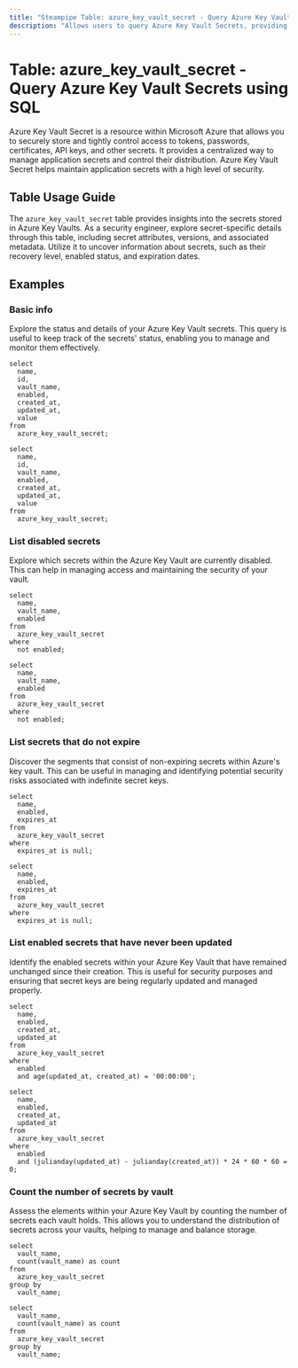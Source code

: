 ```yaml
---
title: "Steampipe Table: azure_key_vault_secret - Query Azure Key Vault Secrets using SQL"
description: "Allows users to query Azure Key Vault Secrets, providing insights into the secrets stored in Azure Key Vaults, including their attributes, versions, and associated metadata."
---
```


# Table: azure_key_vault_secret - Query Azure Key Vault Secrets using SQL

Azure Key Vault Secret is a resource within Microsoft Azure that allows you to securely store and tightly control access to tokens, passwords, certificates, API keys, and other secrets. It provides a centralized way to manage application secrets and control their distribution. Azure Key Vault Secret helps maintain application secrets with a high level of security.

## Table Usage Guide

The `azure_key_vault_secret` table provides insights into the secrets stored in Azure Key Vaults. As a security engineer, explore secret-specific details through this table, including secret attributes, versions, and associated metadata. Utilize it to uncover information about secrets, such as their recovery level, enabled status, and expiration dates.

## Examples

### Basic info
Explore the status and details of your Azure Key Vault secrets. This query is useful to keep track of the secrets' status, enabling you to manage and monitor them effectively.

```sql+postgres
select
  name,
  id,
  vault_name,
  enabled,
  created_at,
  updated_at,
  value
from
  azure_key_vault_secret;
```

```sql+sqlite
select
  name,
  id,
  vault_name,
  enabled,
  created_at,
  updated_at,
  value
from
  azure_key_vault_secret;
```

### List disabled secrets
Explore which secrets within the Azure Key Vault are currently disabled. This can help in managing access and maintaining the security of your vault.

```sql+postgres
select
  name,
  vault_name,
  enabled
from
  azure_key_vault_secret
where
  not enabled;
```

```sql+sqlite
select
  name,
  vault_name,
  enabled
from
  azure_key_vault_secret
where
  not enabled;
```

### List secrets that do not expire
Discover the segments that consist of non-expiring secrets within Azure's key vault. This can be useful in managing and identifying potential security risks associated with indefinite secret keys.

```sql+postgres
select
  name,
  enabled,
  expires_at
from
  azure_key_vault_secret
where
  expires_at is null;
```

```sql+sqlite
select
  name,
  enabled,
  expires_at
from
  azure_key_vault_secret
where
  expires_at is null;
```

### List enabled secrets that have never been updated
Identify the enabled secrets within your Azure Key Vault that have remained unchanged since their creation. This is useful for security purposes and ensuring that secret keys are being regularly updated and managed properly.

```sql+postgres
select
  name,
  enabled,
  created_at,
  updated_at
from
  azure_key_vault_secret
where
  enabled
  and age(updated_at, created_at) = '00:00:00';
```

```sql+sqlite
select
  name,
  enabled,
  created_at,
  updated_at
from
  azure_key_vault_secret
where
  enabled
  and (julianday(updated_at) - julianday(created_at)) * 24 * 60 * 60 = 0;
```

### Count the number of secrets by vault
Assess the elements within your Azure Key Vault by counting the number of secrets each vault holds. This allows you to understand the distribution of secrets across your vaults, helping to manage and balance storage.

```sql+postgres
select
  vault_name,
  count(vault_name) as count
from
  azure_key_vault_secret
group by
  vault_name;
```

```sql+sqlite
select
  vault_name,
  count(vault_name) as count
from
  azure_key_vault_secret
group by
  vault_name;
```